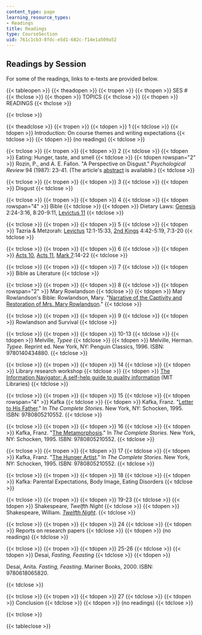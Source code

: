 ```yaml
---
content_type: page
learning_resource_types:
- Readings
title: Readings
type: CourseSection
uid: 761c1cb3-8fdc-e5d1-682c-f14e1a509a52
---
```


Readings by Session
-------------------

For some of the readings, links to e-texts are provided below.

{{< tableopen >}}
{{< theadopen >}}
{{< tropen >}}
{{< thopen >}}
SES #
{{< thclose >}}
{{< thopen >}}
TOPICS
{{< thclose >}}
{{< thopen >}}
READINGS
{{< thclose >}}

{{< trclose >}}

{{< theadclose >}}
{{< tropen >}}
{{< tdopen >}}
1
{{< tdclose >}}
{{< tdopen >}}
Introduction: On course themes and writing expectations
{{< tdclose >}}
{{< tdopen >}}
(no readings)
{{< tdclose >}}

{{< trclose >}}
{{< tropen >}}
{{< tdopen >}}
2
{{< tdclose >}}
{{< tdopen >}}
Eating: Hunger, taste, and smell
{{< tdclose >}}
{{< tdopen rowspan="2" >}}
Rozin, P., and A. E. Fallon. "A Perspective on Disgust." _Psychological Review_ 94 (1987): 23-41. (The article's [abstract](https://www.ncbi.nlm.nih.gov/pubmed/3823304) is available.)
{{< tdclose >}}

{{< trclose >}}
{{< tropen >}}
{{< tdopen >}}
3
{{< tdclose >}}
{{< tdopen >}}
Disgust
{{< tdclose >}}

{{< trclose >}}
{{< tropen >}}
{{< tdopen >}}
4
{{< tdclose >}}
{{< tdopen rowspan="4" >}}
Bible
{{< tdclose >}}
{{< tdopen >}}
Dietary Laws: [Genesis](http://etext.virginia.edu/toc/modeng/public/KjvGene.html) 2:24-3:16, 8:20-9:11, [Levictus 11](https://www.biblegateway.com/passage/?search=Leviticus+11&version=KJV)
{{< tdclose >}}

{{< trclose >}}
{{< tropen >}}
{{< tdopen >}}
5
{{< tdclose >}}
{{< tdopen >}}
Tazria & Metzorah: [Levictus](http://etext.virginia.edu/toc/modeng/public/KjvLevi.html) 12:1-15:33, [2nd Kings](http://etext.virginia.edu/toc/modeng/public/Kjv2Kgs.html) 4:42-5:19, 7:3-20
{{< tdclose >}}

{{< trclose >}}
{{< tropen >}}
{{< tdopen >}}
6
{{< tdclose >}}
{{< tdopen >}}
[Acts 10](https://www.biblegateway.com/passage/?search=Acts+10), [Acts 11](https://www.biblegateway.com/passage/?search=Acts+11&version=NIV), [Mark 7](https://www.biblegateway.com/passage/?search=Mark+7&version=NASB):14-22
{{< tdclose >}}

{{< trclose >}}
{{< tropen >}}
{{< tdopen >}}
7
{{< tdclose >}}
{{< tdopen >}}
Bible as Literature
{{< tdclose >}}

{{< trclose >}}
{{< tropen >}}
{{< tdopen >}}
8
{{< tdclose >}}
{{< tdopen rowspan="2" >}}
Mary Rowlandson
{{< tdclose >}}
{{< tdopen >}}
Mary Rowlandson's Bible: Rowlandson, Mary. "[Narrative of the Captivity and Restoration of Mrs. Mary Rowlandson](http://www.gutenberg.org/etext/851)."
{{< tdclose >}}

{{< trclose >}}
{{< tropen >}}
{{< tdopen >}}
9
{{< tdclose >}}
{{< tdopen >}}
Rowlandson and Survival
{{< tdclose >}}

{{< trclose >}}
{{< tropen >}}
{{< tdopen >}}
10-13
{{< tdclose >}}
{{< tdopen >}}
Melville, _Typee_
{{< tdclose >}}
{{< tdopen >}}
Melville, Herman. _Typee_. Reprint ed. New York, NY: Penguin Classics, 1996. ISBN: 9780140434880.
{{< tdclose >}}

{{< trclose >}}
{{< tropen >}}
{{< tdopen >}}
14
{{< tdclose >}}
{{< tdopen >}}
Library research workshop
{{< tdclose >}}
{{< tdopen >}}
[The Information Navigator: A self-help guide to quality information](http://libraries.mit.edu/multi/research-guides.html) (MIT Libraries)
{{< tdclose >}}

{{< trclose >}}
{{< tropen >}}
{{< tdopen >}}
15
{{< tdclose >}}
{{< tdopen rowspan="4" >}}
Kafka
{{< tdclose >}}
{{< tdopen >}}
Kafka, Franz. "[Letter to His Father](http://en.wikipedia.org/wiki/Letter_to_His_Father)." In _The Complete Stories_. New York, NY: Schocken, 1995. ISBN: 9780805210552.
{{< tdclose >}}

{{< trclose >}}
{{< tropen >}}
{{< tdopen >}}
16
{{< tdclose >}}
{{< tdopen >}}
Kafka, Franz. "[The Metamorphosis](http://www.gutenberg.org/etext/5200)." In _The Complete Stories_. New York, NY: Schocken, 1995. ISBN: 9780805210552.
{{< tdclose >}}

{{< trclose >}}
{{< tropen >}}
{{< tdopen >}}
17
{{< tdclose >}}
{{< tdopen >}}
Kafka, Franz. "[The Hunger Artist](http://www.bookrags.com/notes/kaf/PART6.html)." In _The Complete Stories_. New York, NY: Schocken, 1995. ISBN: 9780805210552.
{{< tdclose >}}

{{< trclose >}}
{{< tropen >}}
{{< tdopen >}}
18
{{< tdclose >}}
{{< tdopen >}}
Kafka: Parental Expectations, Body Image, Eating Disorders
{{< tdclose >}}

{{< trclose >}}
{{< tropen >}}
{{< tdopen >}}
19-23
{{< tdclose >}}
{{< tdopen >}}
Shakespeare, _Twelfth Night_
{{< tdclose >}}
{{< tdopen >}}
Shakespeare, William. [_Twelfth Night_](http://shakespeare.mit.edu/twelfth_night/index.html).
{{< tdclose >}}

{{< trclose >}}
{{< tropen >}}
{{< tdopen >}}
24
{{< tdclose >}}
{{< tdopen >}}
Reports on research papers
{{< tdclose >}}
{{< tdopen >}}
(no readings)
{{< tdclose >}}

{{< trclose >}}
{{< tropen >}}
{{< tdopen >}}
25-26
{{< tdclose >}}
{{< tdopen >}}
Desai, _Fasting, Feasting_
{{< tdclose >}}
{{< tdopen >}}


Desai, Anita. _Fasting, Feasting_. Mariner Books, 2000. ISBN: 9780618065820.


{{< tdclose >}}

{{< trclose >}}
{{< tropen >}}
{{< tdopen >}}
27
{{< tdclose >}}
{{< tdopen >}}
Conclusion
{{< tdclose >}}
{{< tdopen >}}
(no readings)
{{< tdclose >}}

{{< trclose >}}

{{< tableclose >}}